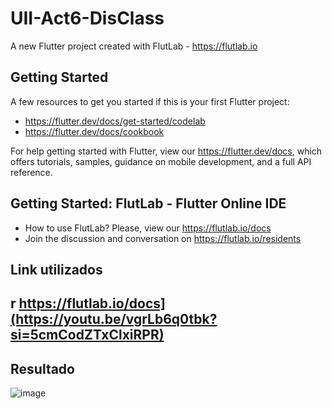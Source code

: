 # UII-Act6-DisClass

A new Flutter project created with FlutLab - https://flutlab.io

## Getting Started

A few resources to get you started if this is your first Flutter project:

- https://flutter.dev/docs/get-started/codelab
- https://flutter.dev/docs/cookbook

For help getting started with Flutter, view our
https://flutter.dev/docs, which offers tutorials,
samples, guidance on mobile development, and a full API reference.

## Getting Started: FlutLab - Flutter Online IDE

- How to use FlutLab? Please, view our https://flutlab.io/docs
- Join the discussion and conversation on https://flutlab.io/residents

## Link utilizados

r https://flutlab.io/docs](https://youtu.be/vgrLb6q0tbk?si=5cmCodZTxClxiRPR)
- 
## Resultado
![image](https://github.com/ValdezMich128/act6-disUII/assets/143743936/e7d17bfa-ef2c-4336-a5e4-3e6ddc41410f)
